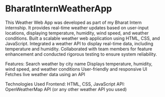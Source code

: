 # BharatInternWeatherApp
This Weather Web App was developed as part of my Bharat Intern internship. It provides real-time weather updates based on user-input locations, displaying temperature, humidity, wind speed, and weather conditions. Built a scalable weather web application using HTML, CSS, and JavaScript. Integrated a weather
API to display real-time data, including temperature and humidity. Collaborated with team members for feature
enhancement and conducted rigorous testing to ensure system reliability.


Features: 
Search weather by city name
Displays temperature, humidity, wind speed, and weather conditions
User-friendly and responsive UI
Fetches live weather data using an API

 Technologies Used
Frontend: HTML, CSS, JavaScript
API: OpenWeatherMap API (or any other weather API you used)
